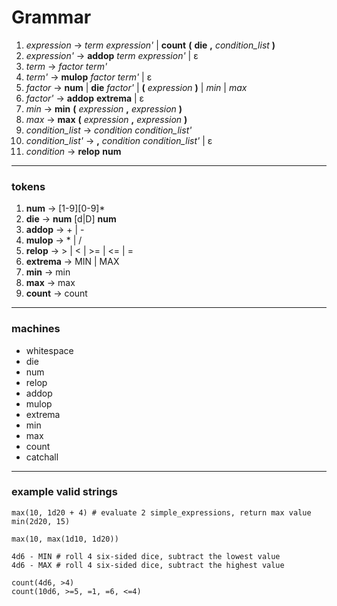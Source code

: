 # Grammar

1. _expression_ → _term_ _expression'_ | **count** **(** **die** **,** _condition_list_ **)**
2. _expression'_ → **addop** _term_ _expression'_ | ε
3. _term_ → _factor_ _term'_
4. _term'_ → **mulop** _factor_ _term'_ | ε
5. _factor_ → **num** | **die** _factor'_ | **(** _expression_ **)** | _min_ | _max_
6. _factor'_ → **addop** **extrema** | ε
7. _min_ → **min** **(** _expression_ **,** _expression_ **)**
8. _max_ → **max** **(** _expression_ **,** _expression_ **)**
9. _condition_list_ → _condition_ _condition_list'_
10. _condition_list'_ → **,** _condition_ _condition_list'_ | ε
11. _condition_ → **relop** **num**
---

### tokens
1. **num** → \[1-9\]\[0-9\]*
2. **die** → **num** [d|D] **num**
2. **addop** → + | -
3. **mulop** → * | /
4. **relop** → > | < | >= | <= | =
5. **extrema** → MIN | MAX
6. **min** → min
7. **max** → max
8. **count** → count
---

### machines
- whitespace
- die
- num
- relop
- addop
- mulop
- extrema
- min
- max
- count
- catchall
---
### example valid strings

```
max(10, 1d20 + 4) # evaluate 2 simple_expressions, return max value
min(2d20, 15)

max(10, max(1d10, 1d20))

4d6 - MIN # roll 4 six-sided dice, subtract the lowest value
4d6 - MAX # roll 4 six-sided dice, subtract the highest value

count(4d6, >4)
count(10d6, >=5, =1, =6, <=4)
```


